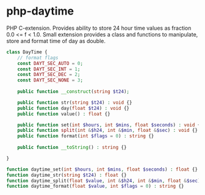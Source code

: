 # php-daytime
PHP C-extension. Provides ability to store 24 hour time values as fraction 0.0 <= f < 1.0. 
Small extension provides a class and functions to manipulate, store and format time of day as double.

```php
class DayTime {
    // format flags
    const DAYT_SEC_AUTO = 0;
    const DAYT_SEC_INT = 1;
    const DAYT_SEC_DEC = 2;
    const DAYT_SEC_NONE = 3;
    
    public function __construct(string $t24);

    public function str(string $t24) : void {}
    public function day(float $t24) : void {}
    public function value() : float {}

    public function set(int $hours, int $mins, float $seconds) : void {}
    public function split(int &$h24, int &$min, float &$sec) : void {}
    public function format(int $flags = 0) : string {}
    
    public function __toString() : string {}

}

function daytime_set(int $hours, int $mins, float $seconds) : float {}
function daytime_str(string $t24) : float {}
function daytime_split(float $value, int &$h24, int &$min, float &$sec) : void {}
function daytime_format(float $value, int $flags = 0) : string {}
```
